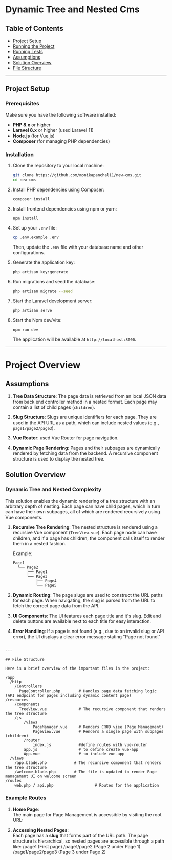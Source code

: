 
# Dynamic Tree and Nested Cms

## Table of Contents
- [Project Setup](#project-setup)
- [Running the Project](#running-the-project)
- [Running Tests](#running-tests)
- [Assumptions](#assumptions)
- [Solution Overview](#solution-overview)
- [File Structure](#file-structure)

---

## Project Setup

### Prerequisites

Make sure you have the following software installed:

- **PHP 8.x** or higher
- **Laravel 8.x** or higher (used Laravel 11)
- **Node.js** (for Vue.js)
- **Composer** (for managing PHP dependencies)

### Installation

1. Clone the repository to your local machine:

    ```bash
    git clone https://github.com/monikapanchal11/new-cms.git
    cd new-cms 
    ```

2. Install PHP dependencies using Composer:

    ```bash
    composer install
    ```

3. Install frontend dependencies using npm or yarn:

    ```bash
    npm install
    ```

4. Set up your `.env` file:

    ```bash
    cp .env.example .env
    ```

    Then, update the `.env` file with your database name and other configurations.

5. Generate the application key:

    ```bash
    php artisan key:generate
    ```

6. Run migrations and seed the database:

    ```bash
    php artisan migrate --seed
    ```

7. Start the Laravel development server:

    ```bash
    php artisan serve
    ```

8. Start the Npm dev/vite:

    ```bash
    npm run dev
    ```

    The application will be available at `http://localhost:8000`.

---

# Project Overview

## Assumptions

1. **Tree Data Structure**: The page data is retrieved from an local JSON data from back end controller method in a nested format. Each page may contain a list of child pages (`children`).
  
2. **Slug Structure**: Slugs are unique identifiers for each page. They are used in the API URL as a path, which can include nested values (e.g., `page1/page2/page3`).
  
3. **Vue Router**: used Vue Router for page navigation. 

4. **Dynamic Page Rendering**: Pages and their subpages are dynamically rendered by fetching data from the backend. A recursive component structure is used to display the nested tree.

## Solution Overview

### Dynamic Tree and Nested Complexity

This solution enables the dynamic rendering of a tree structure with an arbitrary depth of nesting. Each page can have child pages, which in turn can have their own subpages, all of which are rendered recursively using Vue components.

1. **Recursive Tree Rendering**: The nested structure is rendered using a recursive Vue component (`TreeView.vue`). Each page node can have children, and if a page has children, the component calls itself to render them in a nested fashion.

   Example:
   ```
   Page1
     └── Page2
         ├── Page1
         └── Page3
             ├── Page4
             └── Page5
   ```

2. **Dynamic Routing**: The page slugs are used to construct the URL paths for each page. When navigating, the slug is parsed from the URL to fetch the correct page data from the API.

3. **UI Components**: The UI features each page title and it's slug. Edit and delete buttons are available next to each title for easy interaction.

4. **Error Handling**: If a page is not found (e.g., due to an invalid slug or API error), the UI displays a clear error message stating "Page not found."
```

---

## File Structure

Here is a brief overview of the important files in the project:

/app
  /Http
    /Controllers
      PageController.php        # Handles page data fetching logic (API endpoint for pages including dynamic content page)
/resources
    /components
      TreeView.vue              # The recursive component that renders the tree structure
    /js
        /views
            PageManager.vue     # Renders CRUD viee (Page Management)  
            PageView.vue        # Renders a single page with subpages (children)
        /router
            index.js            #define routes with vue-router
        app.js                  # to define create vue-app
        App.vue                 # to include vue-app 
  /views
    /app.blade.php            # The recursive component that renders the tree structure
    /welcome.blade.php        # The file is updated to render Page management UI on welcome screen
/routes
    web.php / api.php                  # Routes for the application

```

### Example Routes

1. **Home Page**:  
   The main page for Page Management is accessible by visiting the root URL:

2. **Accessing Nested Pages**:  
    Each page has a **slug** that forms part of the URL path. The page structure is hierarchical, so nested pages are accessible through a path like:
/page1 (First page) 
/page1/page2 (Page 2 under Page 1) 
/page1/page2/page3 (Page 3 under Page 2)